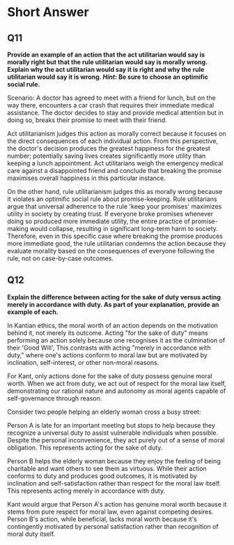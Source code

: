 # Short Answer

## Q11 

**Provide an example of an action that the act utilitarian would say is morally right but that the rule utilitarian would say is morally wrong. Explain why the act utilitarian would say it is right and why the rule utilitarian would say it is wrong. _Hint:_ Be sure to choose an optimific social rule.**

Scenario: A doctor has agreed to meet with a friend for lunch, but on the way there, encounters a car crash that requires their immediate medical assistance. The doctor decides to stay and provide medical attention but in doing so, breaks their promise to meet with their friend.

Act utilitarianism judges this action as morally correct because it focuses on the direct consequences of each individual action. From this perspective, the doctor's decision produces the greatest happiness for the greatest number; potentially saving lives creates significantly more utility than keeping a lunch appointment. Act utilitarians weigh the emergency medical care against a disappointed friend and conclude that breaking the promise maximises overall happiness in this particular instance.

On the other hand, rule utilitarianism judges this as morally wrong because it violates an optimific social rule about promise-keeping. Rule utilitarians argue that universal adherence to the rule 'keep your promises' maximizes utility in society by creating trust. If everyone broke promises whenever doing so produced more immediate utility, the entire practice of promise-making would collapse, resulting in significant long-term harm to society. Therefore, even in this specific case where breaking the promise produces more immediate good, the rule utilitarian condemns the action because they evaluate morality based on the consequences of everyone following the rule, not on case-by-case outcomes.

## Q12

**Explain the difference between acting for the sake of duty versus acting merely in accordance with duty. As part of your explanation, provide an example of each.**

In Kantian ethics, the moral worth of an action depends on the motivation behind it, not merely its outcome. Acting "for the sake of duty" means performing an action solely because one recognises it as the culmination of their 'Good Will', This contrasts with acting "merely in accordance with duty," where one's actions conform to moral law but are motivated by inclination, self-interest, or other non-moral reasons.

For Kant, only actions done for the sake of duty possess genuine moral worth. When we act from duty, we act out of respect for the moral law itself, demonstrating our rational nature and autonomy as moral agents capable of self-governance through reason.

Consider two people helping an elderly woman cross a busy street:

Person A is late for an important meeting but stops to help because they recognize a universal duty to assist vulnerable individuals when possible. Despite the personal inconvenience, they act purely out of a sense of moral obligation. This represents acting for the sake of duty.

Person B helps the elderly woman because they enjoy the feeling of being charitable and want others to see them as virtuous. While their action conforms to duty and produces good outcomes, it is motivated by inclination and self-satisfaction rather than respect for the moral law itself. This represents acting merely in accordance with duty.

Kant would argue that Person A's action has genuine moral worth because it stems from pure respect for moral law, even against competing desires. Person B's action, while beneficial, lacks moral worth because it's contingently motivated by personal satisfaction rather than recognition of moral duty itself.